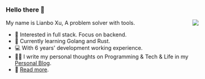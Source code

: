### Hello there 👋


<a href="https://wakatime.com/@godruoyi" alt="Coding">
  <img align="right" src="https://github-readme-stats.vercel.app/api/wakatime?username=@godruoyi&layout=compact&langs_count=6"/>
</a>

My name is Lianbo Xu, A problem solver with tools.

- 🔭 Interested in full stack. Focus on backend.
- 🌱 Currently learning Golang and Rust.
- 💻 With 6 years' development working experience.
- ✍🏻 I write my personal thoughts on Programming & Tech & Life in my [Personal Blog](https://godruoyi.com).
- 👒 [Read more](https://godruoyi.com/posts/About-godruoyi).

